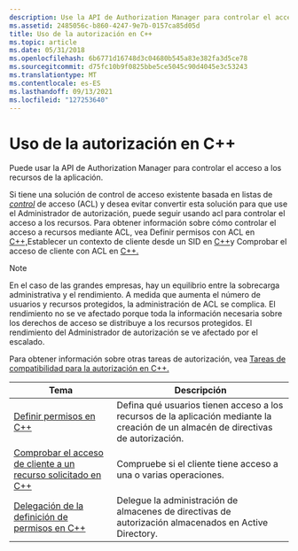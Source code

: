 ```yaml
---
description: Use la API de Authorization Manager para controlar el acceso a los recursos de la aplicación.
ms.assetid: 2485056c-b860-4247-9e7b-0157ca85d05d
title: Uso de la autorización en C++
ms.topic: article
ms.date: 05/31/2018
ms.openlocfilehash: 6b6771d16748d3c04680b545a83e382fa3d5ce78
ms.sourcegitcommit: d75fc10b9f0825bbe5ce5045c90d4045e3c53243
ms.translationtype: MT
ms.contentlocale: es-ES
ms.lasthandoff: 09/13/2021
ms.locfileid: "127253640"
---
```

# <a name="using-authorization-in-c"></a>Uso de la autorización en C++

Puede usar la API de Authorization Manager para controlar el acceso a los recursos de la aplicación.

Si tiene una solución de control de acceso existente basada en listas de [*control*](/windows/desktop/SecGloss/a-gly) de acceso (ACL) y desea evitar convertir esta solución para que use el Administrador de autorización, puede seguir usando acl para controlar el acceso a los recursos. Para obtener información sobre cómo controlar el acceso a recursos mediante ACL, vea Definir permisos con ACL en [C++,](defining-permissions-with-acls-in-c--.md)Establecer un contexto de cliente desde un SID en [C++](establishing-a-client-context-from-a-sid-in-c--.md)y Comprobar el acceso de cliente con ACL en [C++.](verifying-client-access-with-acls-in-c--.md)

> [!Note]  
> En el caso de las grandes empresas, hay un equilibrio entre la sobrecarga administrativa y el rendimiento. A medida que aumenta el número de usuarios y recursos protegidos, la administración de ACL se complica. El rendimiento no se ve afectado porque toda la información necesaria sobre los derechos de acceso se distribuye a los recursos protegidos. El rendimiento del Administrador de autorización se ve afectado por el escalado.

 

Para obtener información sobre otras tareas de autorización, vea [Tareas de compatibilidad para la autorización en C++.](supporting-tasks-for-authorization-in-c--.md)



| Tema                                                                                                                | Descripción                                                                                              |
|----------------------------------------------------------------------------------------------------------------------|----------------------------------------------------------------------------------------------------------|
| [Definir permisos en C++](defining-permissions-in-c--.md)                                                       | Defina qué usuarios tienen acceso a los recursos de la aplicación mediante la creación de un almacén de directivas de autorización. |
| [Comprobar el acceso de cliente a un recurso solicitado en C++](verifying-client-access-to-a-requested-resource-in-c--.md) | Compruebe si el cliente tiene acceso a una o varias operaciones.                                           |
| [Delegación de la definición de permisos en C++](delegating-the-defining-of-permissions-in-c--.md)                   | Delegue la administración de almacenes de directivas de autorización almacenados en Active Directory.          |



 

 

 
